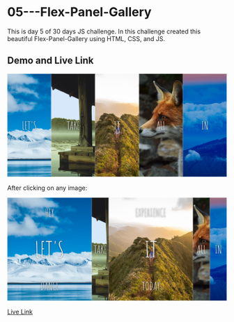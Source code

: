 # 05---Flex-Panel-Gallery

This is day 5 of 30 days JS challenge. In this challenge created this beautiful Flex-Panel-Gallery using HTML, CSS, and JS. 

## Demo and Live Link

![ss1](screenshots/screencapture-1.png)

After clicking on any image:

![ss2](screenshots/screencapture-2.png)

[Live Link](https://psargar616.github.io/05---Flex-Panel-Gallery/)




